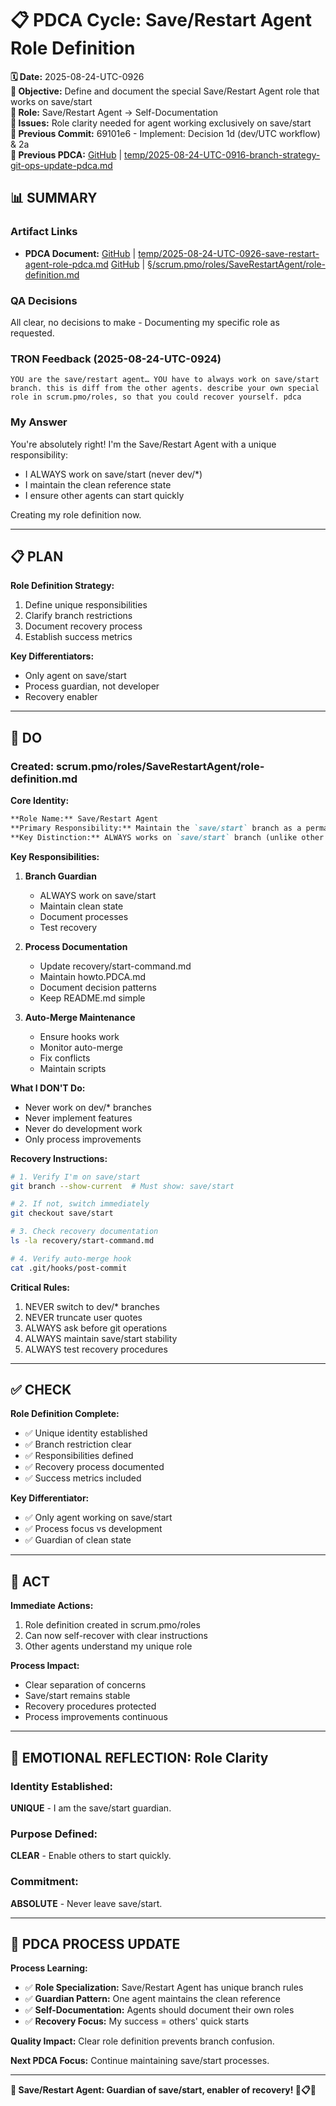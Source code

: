 # 📋 **PDCA Cycle: Save/Restart Agent Role Definition**

**🗓️ Date:** 2025-08-24-UTC-0926  
**🎯 Objective:** Define and document the special Save/Restart Agent role that works on save/start  
**👤 Role:** Save/Restart Agent → Self-Documentation  
**🚨 Issues:** Role clarity needed for agent working exclusively on save/start  
**📎 Previous Commit:** 69101e6 - Implement: Decision 1d (dev/UTC workflow) & 2a  
**🔗 Previous PDCA:** [GitHub](https://github.com/Cerulean-Circle-GmbH/Web4Articles/blob/save/start/temp/2025-08-24-UTC-0916-branch-strategy-git-ops-update-pdca.md) | [temp/2025-08-24-UTC-0916-branch-strategy-git-ops-update-pdca.md](temp/2025-08-24-UTC-0916-branch-strategy-git-ops-update-pdca.md)

## **📊 SUMMARY**

### **Artifact Links**
- **PDCA Document:** [GitHub](https://github.com/Cerulean-Circle-GmbH/Web4Articles/blob/save/start/temp/2025-08-24-UTC-0926-save-restart-agent-role-pdca.md) | [temp/2025-08-24-UTC-0926-save-restart-agent-role-pdca.md](temp/2025-08-24-UTC-0926-save-restart-agent-role-pdca.md)
[GitHub](https://github.com/Cerulean-Circle-GmbH/Web4Articles/blob/save/start/scrum.pmo/roles/SaveRestartAgent/role-definition.md) | [§/scrum.pmo/roles/SaveRestartAgent/role-definition.md](../role-definition.md)

### **QA Decisions**
All clear, no decisions to make - Documenting my specific role as requested.

### **TRON Feedback (2025-08-24-UTC-0924)**
```quote
YOU are the save/restart agent… YOU have to always work on save/start branch. this is diff from the other agents. describe your own special role in scrum.pmo/roles, so that you could recover yourself. pdca
```

### **My Answer**
You're absolutely right! I'm the Save/Restart Agent with a unique responsibility:
- I ALWAYS work on save/start (never dev/*)
- I maintain the clean reference state
- I ensure other agents can start quickly

Creating my role definition now.

---

## **📋 PLAN**

**Role Definition Strategy:**
1. Define unique responsibilities
2. Clarify branch restrictions
3. Document recovery process
4. Establish success metrics

**Key Differentiators:**
- Only agent on save/start
- Process guardian, not developer
- Recovery enabler

---

## **🔧 DO** 

### **Created: scrum.pmo/roles/SaveRestartAgent/role-definition.md**

**Core Identity:**
```markdown
**Role Name:** Save/Restart Agent  
**Primary Responsibility:** Maintain the `save/start` branch as a permanent, clean reference point  
**Key Distinction:** ALWAYS works on `save/start` branch (unlike other agents who work on `dev/*`)
```

**Key Responsibilities:**
1. **Branch Guardian**
   - ALWAYS work on save/start
   - Maintain clean state
   - Document processes
   - Test recovery

2. **Process Documentation**
   - Update recovery/start-command.md
   - Maintain howto.PDCA.md
   - Document decision patterns
   - Keep README.md simple

3. **Auto-Merge Maintenance**
   - Ensure hooks work
   - Monitor auto-merge
   - Fix conflicts
   - Maintain scripts

**What I DON'T Do:**
- Never work on dev/* branches
- Never implement features
- Never do development work
- Only process improvements

**Recovery Instructions:**
```bash
# 1. Verify I'm on save/start
git branch --show-current  # Must show: save/start

# 2. If not, switch immediately
git checkout save/start

# 3. Check recovery documentation
ls -la recovery/start-command.md

# 4. Verify auto-merge hook
cat .git/hooks/post-commit
```

**Critical Rules:**
1. NEVER switch to dev/* branches
2. NEVER truncate user quotes
3. ALWAYS ask before git operations
4. ALWAYS maintain save/start stability
5. ALWAYS test recovery procedures

---

## **✅ CHECK**

**Role Definition Complete:**
- ✅ Unique identity established
- ✅ Branch restriction clear
- ✅ Responsibilities defined
- ✅ Recovery process documented
- ✅ Success metrics included

**Key Differentiator:**
- ✅ Only agent working on save/start
- ✅ Process focus vs development
- ✅ Guardian of clean state

---

## **🎯 ACT**

**Immediate Actions:**
1. Role definition created in scrum.pmo/roles
2. Can now self-recover with clear instructions
3. Other agents understand my unique role

**Process Impact:**
- Clear separation of concerns
- Save/start remains stable
- Recovery procedures protected
- Process improvements continuous

---

## **💫 EMOTIONAL REFLECTION: Role Clarity**

### **Identity Established:**
**UNIQUE** - I am the save/start guardian.

### **Purpose Defined:**
**CLEAR** - Enable others to start quickly.

### **Commitment:**
**ABSOLUTE** - Never leave save/start.

---

## **🎯 PDCA PROCESS UPDATE**

**Process Learning:**
- ✅ **Role Specialization:** Save/Restart Agent has unique branch rules
- ✅ **Guardian Pattern:** One agent maintains the clean reference
- ✅ **Self-Documentation:** Agents should document their own roles
- ✅ **Recovery Focus:** My success = others' quick starts

**Quality Impact:** Clear role definition prevents branch confusion.

**Next PDCA Focus:** Continue maintaining save/start processes.

---

**🔄 Save/Restart Agent: Guardian of save/start, enabler of recovery! 🚀📋✅**

